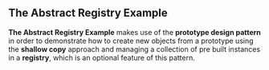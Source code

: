 ## The Abstract Registry Example

**The Abstract Registry Example** makes use of the **prototype design pattern** in order to demonstrate how to
create new objects from a prototype using the **shallow copy** approach and managing a collection of pre built instances
in a **registry**, which is an optional feature of this pattern.